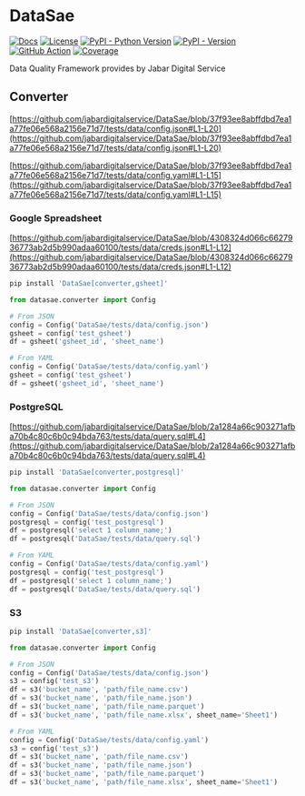 <!--
Copyright (c) Free Software Foundation, Inc. All rights reserved.
Licensed under the AGPL-3.0-only License. See LICENSE in the project root for license information.
-->

# DataSae

[![Docs](https://img.shields.io/badge/Docs-blue)](https://jabardigitalservice.github.io/DataSae/)
[![License](https://img.shields.io/github/license/jabardigitalservice/DataSae?logoColor=black&label=License&labelColor=black&color=brightgreen)](https://github.com/jabardigitalservice/DataSae/blob/main/LICENSE)
[![PyPI - Python Version](https://img.shields.io/pypi/pyversions/DataSae?logo=python&label=Python&labelColor=black)](https://pypi.org/project/DataSae/)
[![PyPI - Version](https://img.shields.io/pypi/v/DataSae?logo=pypi&label=PyPI&labelColor=black)](https://pypi.org/project/DataSae/)
[![GitHub Action](https://img.shields.io/github/actions/workflow/status/jabardigitalservice/DataSae/python.yaml?logo=GitHub&label=CI/CD&labelColor=black)](https://github.com/jabardigitalservice/DataSae/actions/workflows/python.yaml)
[![Coverage](https://img.shields.io/endpoint?url=https://raw.githubusercontent.com/jabardigitalservice/DataSae/python-coverage-comment-action-data/endpoint.json&labelColor=black)](https://htmlpreview.github.io/?https://github.com/jabardigitalservice/DataSae/blob/python-coverage-comment-action-data/htmlcov/index.html)

Data Quality Framework provides by Jabar Digital Service

## Converter

[https://github.com/jabardigitalservice/DataSae/blob/37f93ee8abffdbd7ea1a77fe06e568a2156e71d7/tests/data/config.json#L1-L20](https://github.com/jabardigitalservice/DataSae/blob/37f93ee8abffdbd7ea1a77fe06e568a2156e71d7/tests/data/config.json#L1-L20)

[https://github.com/jabardigitalservice/DataSae/blob/37f93ee8abffdbd7ea1a77fe06e568a2156e71d7/tests/data/config.yaml#L1-L15](https://github.com/jabardigitalservice/DataSae/blob/37f93ee8abffdbd7ea1a77fe06e568a2156e71d7/tests/data/config.yaml#L1-L15)

### Google Spreadsheet

[https://github.com/jabardigitalservice/DataSae/blob/4308324d066c6627936773ab2d5b990adaa60100/tests/data/creds.json#L1-L12](https://github.com/jabardigitalservice/DataSae/blob/4308324d066c6627936773ab2d5b990adaa60100/tests/data/creds.json#L1-L12)

```sh
pip install 'DataSae[converter,gsheet]'
```

```py
from datasae.converter import Config

# From JSON
config = Config('DataSae/tests/data/config.json')
gsheet = config('test_gsheet')
df = gsheet('gsheet_id', 'sheet_name')

# From YAML
config = Config('DataSae/tests/data/config.yaml')
gsheet = config('test_gsheet')
df = gsheet('gsheet_id', 'sheet_name')
```

### PostgreSQL

[https://github.com/jabardigitalservice/DataSae/blob/2a1284a66c903271afba70b4c80c6b0c94bda763/tests/data/query.sql#L4](https://github.com/jabardigitalservice/DataSae/blob/2a1284a66c903271afba70b4c80c6b0c94bda763/tests/data/query.sql#L4)

```sh
pip install 'DataSae[converter,postgresql]'
```

```py
from datasae.converter import Config

# From JSON
config = Config('DataSae/tests/data/config.json')
postgresql = config('test_postgresql')
df = postgresql('select 1 column_name;')
df = postgresql('DataSae/tests/data/query.sql')

# From YAML
config = Config('DataSae/tests/data/config.yaml')
postgresql = config('test_postgresql')
df = postgresql('select 1 column_name;')
df = postgresql('DataSae/tests/data/query.sql')
```

### S3

```sh
pip install 'DataSae[converter,s3]'
```

```py
from datasae.converter import Config

# From JSON
config = Config('DataSae/tests/data/config.json')
s3 = config('test_s3')
df = s3('bucket_name', 'path/file_name.csv')
df = s3('bucket_name', 'path/file_name.json')
df = s3('bucket_name', 'path/file_name.parquet')
df = s3('bucket_name', 'path/file_name.xlsx', sheet_name='Sheet1')

# From YAML
config = Config('DataSae/tests/data/config.yaml')
s3 = config('test_s3')
df = s3('bucket_name', 'path/file_name.csv')
df = s3('bucket_name', 'path/file_name.json')
df = s3('bucket_name', 'path/file_name.parquet')
df = s3('bucket_name', 'path/file_name.xlsx', sheet_name='Sheet1')
```
